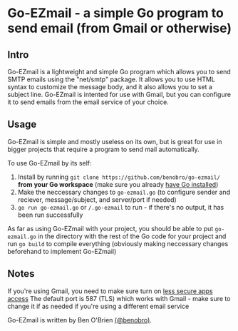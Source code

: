 # Go-EZmail - a simple Go program to send email (from Gmail or otherwise) 

Intro
-----

Go-EZmail is a lightweight and simple Go program which allows you to send SMTP emails using the "net/smtp" package. It allows you to use HTML syntax to customize the message body, and it also allows you to set a subject line. Go-EZmail is intented for use with Gmail, but you can configure it to send emails from the email service of your choice.

Usage
----

Go-EZmail is simple and mostly useless on its own, but is great for use in bigger projects that require a program to send mail automatically. 

To use Go-EZmail by its self:

1. Install by running `git clone https://github.com/benobro/go-ezmail/` **from your Go workspace** (make sure you already [have Go installed](https://golang.org/doc/install)) 
2. Make the neccessary changes to `go-ezmail.go` (to configure sender and reciever, message/subject, and server/port if needed) 
3. `go run go-ezmail.go` or `/.go-ezmail` to run - if there's no output, it has been run successfully 

As far as using Go-EZmail with your project, you should be able to put `go-ezmail.go` in the directory with the rest of the Go code for your project and run `go build` to compile everything (obviously making neccessary changes beforehand to implement Go-EZmail)

Notes
----

If you're using Gmail, you need to make sure turn on [less secure apps access](https://support.google.com/accounts/answer/6010255?hl=en)
The default port is 587 (TLS) which works with Gmail - make sure to change it if as needed if you're using a different email service 

Go-EZmail is written by Ben O'Brien [(@benobro)](https://github.com/benobro). 
